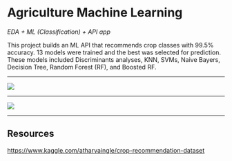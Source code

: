 # Agriculture Machine Learning

*EDA + ML (Classification) + API app*

This project builds an ML API that recommends crop classes with 99.5% accuracy. 13 models were trained and the best was selected for prediction. These models included Discriminants analyses, KNN, SVMs, Naive Bayers, Decision Tree, Random Forest (RF), and Boosted RF. 

---

![](https://raw.githubusercontent.com/KAR-NG/crop/master/pic6_thumbnail.jpg)

---

![](https://raw.githubusercontent.com/KAR-NG/crop/master/pic5_combine.JPG)

---



## Resources 

https://www.kaggle.com/atharvaingle/crop-recommendation-dataset

